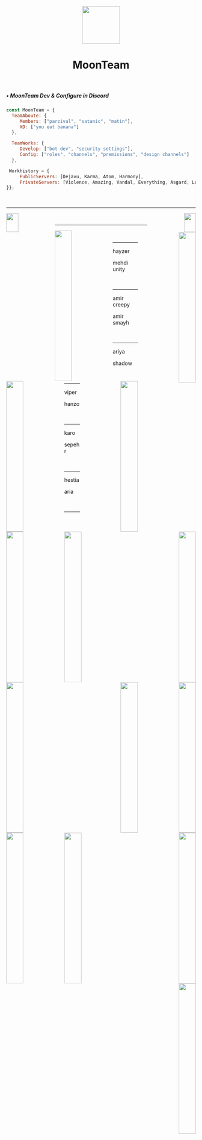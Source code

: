 
<div align="center">
<img src="https://cdn.discordapp.com/attachments/862717041152229426/982772600109420554/moon.png" align="center" height="100" width="100" /></br>
<h1>MoonTeam</h1>
</div></br>


<div align="left">
  <h5>• MoonTeam Dev & Configure in Discord</h5>
  
  ```js
  const MoonTeam = {
    TeamAboute: {
       Members: ["parzival", "satanic", "matin"],
       XD: ["you eat banana"]
    },
  
    TeamWorks: {
       Develop: ["bot dev", "security settings"],
       Config: ["roles", "channels", "premissions", "design channels"]
    },
  
   Workhistory = {
       PublicServers: [Dejavu, Karma, Atom, Harmony],
       PrivateServers: [Violence, Amazing, Vandal, Everything, Asgard, Lollipop]
  }};
  
  ```
</div></br>


----

<div align="left">
<a href="https://discord.gg/kEKgyTjHvN"><img src="https://user-images.githubusercontent.com/106273190/206874721-44867a9e-15fd-4988-b44c-ea16f2583234.png" align="left" height="50" style="width: 25%" ><a/></div>
  

<div align="right">
<a href="mailto:abolparzival@gmail.com"><img src="https://user-images.githubusercontent.com/106273190/206874991-1ac849d0-178d-4e89-9b16-5339715159f3.png" align="right" height="50" style="width: 25%" ></a></div>
<br/>

----
  
<div align="left">
<a href="https://discord.gg/kEKgyTjHvN"><img src="https://user-images.githubusercontent.com/106273190/206874742-b4fe05be-dffc-482d-a6ae-3b2f6af6c0ae.png" align="left" height="400" style="width: 30%" ><a/></div>
  


<div align="right">
<a href="mailto:abolparzival@gmail.com"><img src="https://user-images.githubusercontent.com/106273190/206874746-277a0f88-ca19-4b16-ab58-21b590e813f2.png" align="right" height="400" style="width: 30%" ></a></div>
<br/>

----

hayzer<div align="left">
<a href="https://discord.gg/kEKgyTjHvN"><img src="https://user-images.githubusercontent.com/106273190/206875316-947481f2-3388-46a8-957d-d3ac66051a3b.png" align="left" height="400" style="width: 30%" ><a/></div>



mehdi unity<div align="right">
<a href="mailto:abolparzival@gmail.com"><img src="" align="right" height="400" style="width: 30%" ></a></div>
<br/>

----
  
amir creepy<div align="left">
<a href="https://discord.gg/kEKgyTjHvN"><img src="https://user-images.githubusercontent.com/106273190/206875385-36bf7c0a-76b1-46dc-af75-a1813993d012.png" align="left" height="400" style="width: 30%" ><a/></div>



amir smayh<div align="right">
<a href="mailto:abolparzival@gmail.com"><img src="" align="right" height="400" style="width: 30%" ></a></div>
<br/>

----

ariya<div align="left">
<a href="https://discord.gg/kEKgyTjHvN"><img src="https://user-images.githubusercontent.com/106273190/206875346-8e0ddf26-00a9-4bdf-8e2a-f3c5891c290a.png" align="left" height="400" style="width: 30%" ><a/></div>



shadow<div align="right">
<a href="mailto:abolparzival@gmail.com"><img src="https://user-images.githubusercontent.com/106273190/206874827-83ca5951-3c3c-43bd-aaa0-b6576dc39eb0.png" align="right" height="400" style="width: 30%" ></a></div>
<br/>

  ----

viper<div align="left">
<a href="https://discord.gg/kEKgyTjHvN"><img src="https://user-images.githubusercontent.com/106273190/206875360-09c882c2-48a0-4f86-901a-e6beff851c55.png" align="left" height="400" style="width: 30%" ><a/></div>



hanzo<div align="right">
<a href="mailto:abolparzival@gmail.com"><img src="" align="right" height="400" style="width: 30%" ></a></div>
<br/>
  
  ----

karo<div align="left">
<a href="https://discord.gg/kEKgyTjHvN"><img src="https://user-images.githubusercontent.com/106273190/206875300-782a7d44-6ac4-46ae-a023-efb01cd422cc.png" align="left" height="400" style="width: 30%" ><a/></div>
  


sepehr<div align="right">
<a href="mailto:abolparzival@gmail.com"><img src="https://user-images.githubusercontent.com/106273190/206875216-2c60955d-da5b-4cb9-8ddf-499940297106.png" align="right" height="400" style="width: 30%" ></a></div>
<br/>

  ----

  
hestia<div align="left">
<a href="https://discord.gg/kEKgyTjHvN"><img src="" align="left" height="400" style="width: 30%" ><a/></div>


aria<div align="right">
<a href="mailto:abolparzival@gmail.com"><img src=" https://user-images.githubusercontent.com/106273190/206875370-390b8826-4eda-4df6-85cf-078e8d445ed9.png" align="right" height="400" style="width: 30%" ></a></div>
<br/>

  ----
